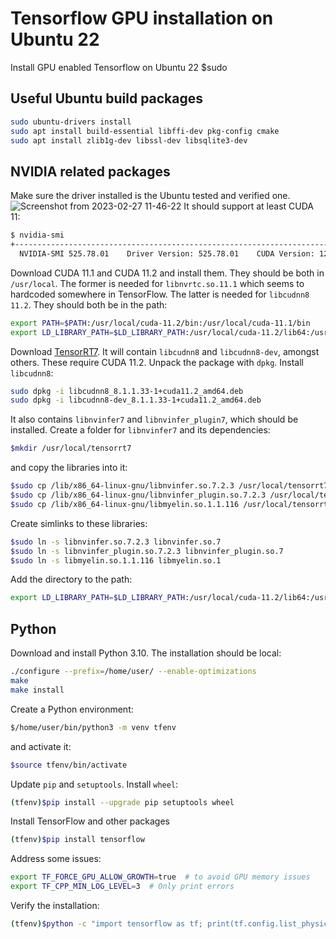 # Tensorflow GPU installation on Ubuntu 22
Install GPU enabled Tensorflow on Ubuntu 22
$sudo 
## Useful Ubuntu build packages
```bash
sudo ubuntu-drivers install
sudo apt install build-essential libffi-dev pkg-config cmake
sudo apt install zlib1g-dev libssl-dev libsqlite3-dev
```
## NVIDIA related packages
Make sure the driver installed is the Ubuntu tested and verified one.
![Screenshot from 2023-02-27 11-46-22](https://user-images.githubusercontent.com/37543656/221555859-99025c67-c3da-457e-bc91-d27ff899f313.png)
It should support at least CUDA 11:
```bash
$ nvidia-smi    
+-----------------------------------------------------------------------------+
  NVIDIA-SMI 525.78.01    Driver Version: 525.78.01    CUDA Version: 12.0
```
Download CUDA 11.1 and CUDA 11.2 and install them. They should be both in `/usr/local`. The former is needed for `libnvrtc.so.11.1` which seems to hardcoded somewhere in TensorFlow. The latter is needed for `libcudnn8` `11.2`. They should both be in the path:
```bash
export PATH=$PATH:/usr/local/cuda-11.2/bin:/usr/local/cuda-11.1/bin
export LD_LIBRARY_PATH=$LD_LIBRARY_PATH:/usr/local/cuda-11.2/lib64:/usr/local/cuda-11.2/extras/CUPTI/lib64:/usr/local/cuda-11.1/lib64:/usr/local/cuda-11.1/extras/CUPTI/lib64
```
Download [TensorRT7](https://developer.nvidia.com/compute/machine-learning/tensorrt/secure/7.2.3/local_repos/nv-tensorrt-repo-ubuntu1804-cuda11.1-trt7.2.3.4-ga-20210226_1-1_amd64.deb). It will contain `libcudnn8` and `libcudnn8-dev`, amongst others. These require CUDA 11.2. Unpack the package with `dpkg`. Install `libcudnn8`:
```bash
sudo dpkg -i libcudnn8_8.1.1.33-1+cuda11.2_amd64.deb
sudo dpkg -i libcudnn8-dev_8.1.1.33-1+cuda11.2_amd64.deb
```
It also contains `libnvinfer7` and `libnvinfer_plugin7`, which should be installed. Create a folder for `libnvinfer7` and its dependencies:
```bash
$mkdir /usr/local/tensorrt7
```
and copy the libraries into it:
```bash
$sudo cp /lib/x86_64-linux-gnu/libnvinfer.so.7.2.3 /usr/local/tensorrt7/
$sudo cp /lib/x86_64-linux-gnu/libnvinfer_plugin.so.7.2.3 /usr/local/tensorrt7/
$sudo cp /lib/x86_64-linux-gnu/libmyelin.so.1.1.116 /usr/local/tensorrt7/
```
Create simlinks to these libraries:
```bash
$sudo ln -s libnvinfer.so.7.2.3 libnvinfer.so.7
$sudo ln -s libnvinfer_plugin.so.7.2.3 libnvinfer_plugin.so.7
$sudo ln -s libmyelin.so.1.1.116 libmyelin.so.1
```
Add the directory to the path:
```bash
export LD_LIBRARY_PATH=$LD_LIBRARY_PATH:/usr/local/cuda-11.2/lib64:/usr/local/cuda-11.2/extras/CUPTI/lib64:/usr/local/cuda-11.1/lib64:/usr/local/cuda-11.1/extras/CUPTI/lib64:/usr/local/tensorrc7
```
## Python
Download and install Python 3.10. The installation should be local:
```bash
./configure --prefix=/home/user/ --enable-optimizations
make
make install
```
Create a Python environment:
```bash
$/home/user/bin/python3 -m venv tfenv
```
and activate it:
```bash
$source tfenv/bin/activate
```
Update `pip` and `setuptools`. Install `wheel`:
```bash
(tfenv)$pip install --upgrade pip setuptools wheel
```
Install TensorFlow and other packages
```bash
(tfenv)$pip install tensorflow
```
Address some issues:
```bash
export TF_FORCE_GPU_ALLOW_GROWTH=true  # to avoid GPU memory issues
export TF_CPP_MIN_LOG_LEVEL=3  # Only print errors
```
Verify the installation:
```bash
(tfenv)$python -c "import tensorflow as tf; print(tf.config.list_physical_devices('GPU'))"
```
